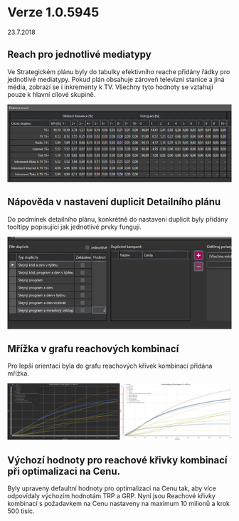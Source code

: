 ﻿# Verze 1.0.5945
23.7.2018

## Reach pro jednotlivé mediatypy 
Ve Strategickém plánu byly do tabulky efektivního reache přidány řádky pro jednotlivé mediatypy.
Pokud plán obsahuje zároveň televizní stanice a jiná média, zobrazí se i inkrementy k TV. 
Všechny tyto hodnoty se vztahují pouze k hlavní cílové skupině.

![Reach ve strategickém planu](../data/reachsp.png "Reach ve strategickém planu")

## Nápověda v nastavení duplicit Detailního plánu
Do podmínek detailního plánu, konkrétně do nastavení duplicit byly přidány tooltipy 
popisující jak jednotlivé prvky fungují. 
 
![Tooltipy k duplicite](../data/tooltipduplicit.gif "Tooltipy k duplicite")

## Mřížka v grafu reachových kombinací
Pro lepší orientaci byla do grafu reachových křivek kombinací přidána mřížka.

![Mrizka kombinaci](../data/mrizkakombinaci.png "Mrizka kombinaci")

## Výchozí hodnoty pro reachové křivky kombinací při optimalizaci na Cenu.
Byly upraveny defaultní hodnoty pro optimalizaci na Cenu tak, aby více odpovídaly výchozím hodnotám TRP a GRP. 
Nyní jsou Reachové křivky kombinací s požadavkem na Cenu nastaveny na maximum 10 milionů a krok 500 tisíc. 

